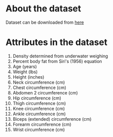 # About the dataset
Dataset can be downloaded from [here](https://www.kaggle.com/fedesoriano/body-fat-prediction-dataset)

# Attributes in the dataset

1) Density determined from underwater weighing
2) Percent body fat from Siri's (1956) equation
3) Age (years)
4) Weight (lbs)
5) Height (inches)
6) Neck circumference (cm)
7) Chest circumference (cm)
8) Abdomen 2 circumference (cm)
9) Hip circumference (cm)
10) Thigh circumference (cm)
11) Knee circumference (cm)
12) Ankle circumference (cm)
13) Biceps (extended) circumference (cm)
14) Forearm circumference (cm)
15) Wrist circumference (cm)